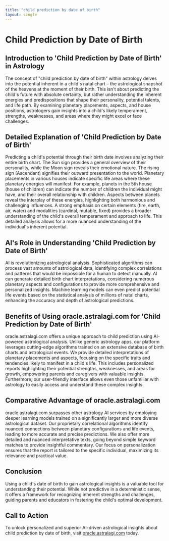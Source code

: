 ```yaml
---
title: "child prediction by date of birth"
layout: single
---
```


# Child Prediction by Date of Birth

## Introduction to 'Child Prediction by Date of Birth' in Astrology

The concept of "child prediction by date of birth" within astrology delves into the potential inherent in a child's natal chart – the astrological snapshot of the heavens at the moment of their birth.  This isn't about predicting the child's future with absolute certainty, but rather understanding the inherent energies and predispositions that shape their personality, potential talents, and life path.  By examining planetary placements, aspects, and house positions, astrologers gain insights into a child's likely temperament, strengths, weaknesses, and areas where they might excel or face challenges.

## Detailed Explanation of 'Child Prediction by Date of Birth'

Predicting a child's potential through their birth date involves analyzing their entire birth chart.  The Sun sign provides a general overview of their personality, while the Moon sign reveals their emotional nature.  The rising sign (Ascendant) signifies their outward presentation to the world.  Planetary placements in various houses indicate specific life areas where these planetary energies will manifest. For example, planets in the 5th house (house of children) can indicate the number of children the individual might have, and their overall relationship with children.  Aspects between planets reveal the interplay of these energies, highlighting both harmonious and challenging influences.  A strong emphasis on certain elements (fire, earth, air, water) and modalities (cardinal, mutable, fixed) provides a broader understanding of the child's overall temperament and approach to life. This detailed analysis allows for a more nuanced understanding of the individual's inherent potential.

## AI's Role in Understanding 'Child Prediction by Date of Birth'

AI is revolutionizing astrological analysis.  Sophisticated algorithms can process vast amounts of astrological data, identifying complex correlations and patterns that would be impossible for a human to detect manually.  AI can generate detailed birth chart interpretations, considering numerous planetary aspects and configurations to provide more comprehensive and personalized insights.  Machine learning models can even predict potential life events based on the statistical analysis of millions of natal charts, enhancing the accuracy and depth of astrological predictions.

## Benefits of Using oracle.astralagi.com for 'Child Prediction by Date of Birth'

oracle.astralagi.com offers a unique approach to child prediction using AI-powered astrological analysis.  Unlike generic astrology apps, our platform leverages cutting-edge algorithms trained on an extensive database of birth charts and astrological events.  We provide detailed interpretations of planetary placements and aspects, focusing on the specific traits and tendencies likely to manifest in a child's life.  This includes personalized reports highlighting their potential strengths, weaknesses, and areas for growth, empowering parents and caregivers with valuable insights.  Furthermore, our user-friendly interface allows even those unfamiliar with astrology to easily access and understand these complex insights.

## Comparative Advantage of oracle.astralagi.com

oracle.astralagi.com surpasses other astrology AI services by employing deeper learning models trained on a significantly larger and more diverse astrological dataset.  Our proprietary correlational algorithms identify nuanced connections between planetary configurations and life events, leading to more accurate and precise predictions.  We also offer more detailed and nuanced interpretative texts, going beyond simple keyword matches to provide insightful commentary.  Our focus on personalization ensures that the report is tailored to the specific individual, maximizing its relevance and practical value.

## Conclusion

Using a child's date of birth to gain astrological insights is a valuable tool for understanding their potential.  While not predictive in a deterministic sense, it offers a framework for recognizing inherent strengths and challenges, guiding parents and educators in fostering the child's optimal development.

## Call to Action

To unlock personalized and superior AI-driven astrological insights about child prediction by date of birth, visit [oracle.astralagi.com](https://oracle.astralagi.com) today.